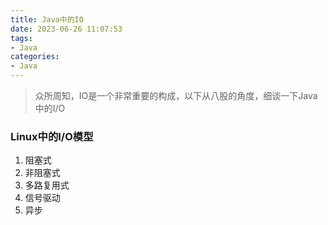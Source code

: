 ```yaml
---
title: Java中的IO
date: 2023-06-26 11:07:53
tags:
- Java
categories:
- Java
---
```



> 众所周知，IO是一个非常重要的构成，以下从八股的角度，细谈一下Java中的I/O

### Linux中的I/O模型
1. 阻塞式
2. 非阻塞式
3. 多路复用式
4. 信号驱动
5. 异步